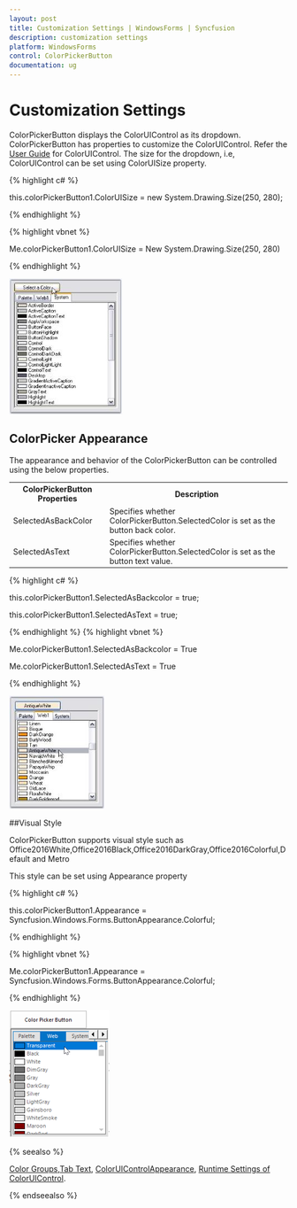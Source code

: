 ```yaml
---
layout: post
title: Customization Settings | WindowsForms | Syncfusion
description: customization settings
platform: WindowsForms
control: ColorPickerButton 
documentation: ug
---
```

# Customization Settings

ColorPickerButton displays the ColorUIControl as its dropdown. ColorPickerButton has properties to customize the ColorUIControl. Refer the [User Guide](/windowsforms/colorui/overview) for ColorUIControl. The size for the dropdown, i.e, ColorUIControl can be set using ColorUISize property.


{% highlight c# %}


this.colorPickerButton1.ColorUISize = new System.Drawing.Size(250, 280);

{% endhighlight  %}

{% highlight vbnet  %}



Me.colorPickerButton1.ColorUISize = New System.Drawing.Size(250, 280)

{% endhighlight  %}

![](ColorPickerButton_images/Overview_img249.jpeg) 



## ColorPicker Appearance

The appearance and behavior of the ColorPickerButton can be controlled using the below properties.


<table>
<tr>
<th>
ColorPickerButton Properties</th><th>
Description</th></tr>
<tr>
<td>
SelectedAsBackColor</td><td>
Specifies whether ColorPickerButton.SelectedColor is set as the button back color.</td></tr>
<tr>
<td>
SelectedAsText</td><td>
Specifies whether ColorPickerButton.SelectedColor is set as the button text value.</td></tr>
</table>




{% highlight c# %}

this.colorPickerButton1.SelectedAsBackcolor = true;

this.colorPickerButton1.SelectedAsText = true;


{% endhighlight  %}
{% highlight vbnet %}




Me.colorPickerButton1.SelectedAsBackcolor = True

Me.colorPickerButton1.SelectedAsText = True

{% endhighlight  %}

![](ColorPickerButton_images/Overview_img250.jpeg) 

##Visual Style

ColorPickerButton supports visual style such as Office2016White,Office2016Black,Office2016DarkGray,Office2016Colorful,Default and Metro

This style can be set using Appearance property

{% highlight c# %}

this.colorPickerButton1.Appearance = Syncfusion.Windows.Forms.ButtonAppearance.Colorful;

{% endhighlight  %}

{% highlight vbnet %}

Me.colorPickerButton1.Appearance = Syncfusion.Windows.Forms.ButtonAppearance.Colorful;

{% endhighlight  %}

![](ColorPickerButton_images/colorpickerbutton_office2016colorful.png) 


 {% seealso %}
 
[Color Groups](/windowsforms/colorui/color-groups),[Tab Text](/windowsforms/colorui/tab-text), [ColorUIControlAppearance](/windowsforms/colorui/coloruicontrol-appearance), [Runtime Settings of ColorUIControl](/windowsforms/colorui/runtime-settings).

{% endseealso %}
 
 
